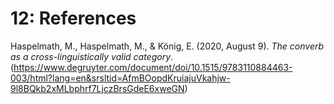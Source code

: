 # 12: References

Haspelmath, M., Haspelmath, M., & König, E. (2020, August 9). _The converb as a cross-linguistically valid category_. \(https://www.degruyter.com/document/doi/10.1515/9783110884463-003/html?lang=en&srsltid=AfmBOopdKruiajuVkahjw-9l8BQkb2xMLbphrf7LjczBrsGdeE6xweGN)